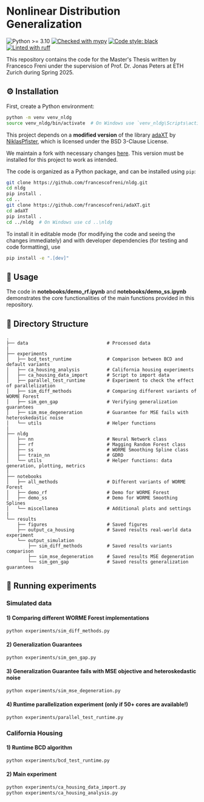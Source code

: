 <h1>Nonlinear Distribution Generalization</h1>
<p>
<img src="https://img.shields.io/badge/python-≥3.10-blue" alt="Python >= 3.10">
<a href="https://github.com/python/mypy"><img src="https://img.shields.io/badge/mypy-checked-2b507e" alt="Checked with mypy"></a>
<a href="https://github.com/psf/black"><img src="https://img.shields.io/badge/code%20style-black-000000.svg" alt="Code style: black"></a>
<a href="https://github.com/astral-sh/ruff"><img src="https://img.shields.io/endpoint?url=https://raw.githubusercontent.com/astral-sh/ruff/main/assets/badge/v2.json" alt="Linted with ruff"></a>
</p>


This repository contains the code for the Master's Thesis written by Francesco Freni under the supervision of Prof. Dr. Jonas Peters at ETH Zurich during Spring 2025.


## ⚙️ Installation

First, create a Python environment:
```bash
python -m venv venv_nldg
source venv_nldg/bin/activate  # On Windows use `venv_nldg\Scripts\activate`
```

This project depends on a **modified version** of the library [adaXT](https://github.com/NiklasPfister/adaXT) by [NiklasPfister](https://github.com/NiklasPfister), which is licensed under the BSD 3-Clause License.

We maintain a fork with necessary changes [here](https://github.com/francescofreni/adaXT). This version must be installed for this project to work as intended.

The code is organized as a Python package, and can be installed using `pip`:
```bash
git clone https://github.com/francescofreni/nldg.git
cd nldg
pip install .
cd ..
git clone https://github.com/francescofreni/adaXT.git
cd adaXT
pip install .
cd ../nldg  # On Windows use cd ..\nldg
```
To install it in editable mode (for modifying the code and seeing the changes immediately) and with developer dependencies (for testing and code formatting), use

```bash
pip install -e ".[dev]"
```


## 🚀 Usage
The code in **notebooks/demo_rf.ipynb** and **notebooks/demo_ss.ipynb** demonstrates the core functionalities of the main functions provided in this repository.


## 📁 Directory Structure
```plaintext
.
├── data                             # Processed data
|
├── experiments 
│   ├── bcd_test_runtime             # Comparison between BCD and default variants
│   ├── ca_housing_analysis          # California housing experiments
│   ├── ca_housing_data_import       # Script to import data
│   ├── parallel_test_runtime        # Experiment to check the effect of parallelization
│   ├── sim_diff_methods             # Comparing different variants of WORME Forest
│   ├── sim_gen_gap                  # Verifying generalization guarantees
│   ├── sim_mse_degeneration         # Guarantee for MSE fails with heteroskedastic noise
│   └── utils                        # Helper functions
|
├── nldg           
│   ├── nn                           # Neural Network class
│   ├── rf                           # Magging Random Forest class
│   ├── ss                           # WORME Smoothing Spline class
│   ├── train_nn                     # GDRO
│   └── utils                        # Helper functions: data generation, plotting, metrics
|
├── notebooks
│   ├── all_methods                  # Different variants of WORME Forest        
│   ├── demo_rf                      # Demo for WORME Forest
│   ├── demo_ss                      # Demo for WORME Smoothing Splines
│   └── miscellanea                  # Additional plots and settings
|
└── results
    ├── figures                      # Saved figures
    ├── output_ca_housing            # Saved results real-world data experiment
    └── output_simulation
        ├── sim_diff_methods         # Saved results variants comparison
        ├── sim_mse_degeneration     # Saved results MSE degeneration
        └── sim_gen_gap              # Saved results generalization guarantees
```


## 🧪 Running experiments

### Simulated data

#### 1) Comparing different WORME Forest implementations
```bash
python experiments/sim_diff_methods.py
```

#### 2) Generalization Guarantees
```bash
python experiments/sim_gen_gap.py
```

#### 3) Generalization Guarantee fails with MSE objective and heteroskedastic noise
```bash
python experiments/sim_mse_degeneration.py
```

#### 4) Runtime parallelization experiment (only if $50$+ cores are available!)
```bash
python experiments/parallel_test_runtime.py
```

### California Housing

#### 1) Runtime BCD algorithm
```bash
python experiments/bcd_test_runtime.py
```

#### 2) Main experiment
```bash
python experiments/ca_housing_data_import.py
python experiments/ca_housing_analysis.py
```

[//]: # (## 📚 Documentation)

[//]: # ()
[//]: # (As of now, the code does not have explicit documentation, but the code is heavily commented and should be easy to understand. )

[//]: # (The code is also automatically formatted using `black`, linted with `ruff`, and type-checked with `mypy`.)